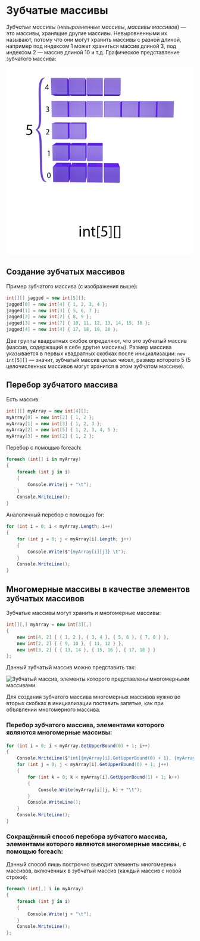 ﻿# Зубчатые массивы

*Зубчатые массивы* (*невыровненные массивы*, *массивы массивов*) — это массивы, хранящие другие массивы. Невыровненными их называют, потому что они могут хранить массивы с разной длиной, например под индексом 1 может храниться массив длиной 3, под индексом 2 — массив длиной 10 и т.д. Графическое представление зубчатого массива:

![Графическое представление зубчатого массива.](https://github.com/shuryak/csharp-learning/blob/master/Images%20for%20README/jagged.png?raw=true)

## Создание зубчатых массивов

Пример зубчатого массива (с изображения выше):

```csharp
int[][] jagged = new int[5][];
jagged[0] = new int[4] { 1, 2, 3, 4 };
jagged[1] = new int[3] { 5, 6, 7 };
jagged[2] = new int[2] { 8, 9 };
jagged[3] = new int[7] { 10, 11, 12, 13, 14, 15, 16 };
jagged[4] = new int[4] { 17, 18, 19, 20 };
```

Две группы квадратных скобок определяют, что это зубчатый массив (массив, содержащий в себе другие массивы). Размер массива указывается в первых квадратных скобках после инициализации: `new int[5][]` — значит, зубчатый массив целых чисел,  размер которого 5 (5 целочисленных массивов могут хранится в этом зубчатом массиве).

## Перебор зубчатого массива

Есть массив:

```csharp
int[][] myArray = new int[4][];
myArray[0] = new int[2] { 1, 2 };
myArray[1] = new int[3] { 1, 2, 3 };
myArray[2] = new int[5] { 1, 2, 3, 4, 5 };
myArray[3] = new int[2] { 1, 2 };
```

Перебор с помощью foreach:

```csharp
foreach (int[] i in myArray)
{
    foreach (int j in i)
    {
        Console.Write(j + "\t");
    }
    Console.WriteLine();
}
```

Аналогичный перебор с помощью for:

```csharp
for (int i = 0; i < myArray.Length; i++)
{
    for (int j = 0; j < myArray[i].Length; j++)
    {
        Console.Write($"{myArray[i][j]} \t");
    }
    Console.WriteLine();
}
```

## Многомерные массивы в качестве элементов зубчатых массивов

Зубчатые массивы могут хранить и многомерные массивы:

```csharp
int[][,] myArray = new int[3][,]
{
    new int[4, 2] { { 1, 2 }, { 3, 4 }, { 5, 6 }, { 7, 8 } },
    new int[2, 2] { { 9, 10 }, { 11, 12 } },
    new int[3, 2] { { 13, 14 }, { 15, 16 }, { 17, 18 } }
};
```

Данный зубчатый массив можно представить так:

![Зубчатый массив, элементы которого представлены многомерными массивами.](https://github.com/shuryak/csharp-learning/blob/master/Images%20for%20README/jagged-md.gif?raw=true)

Для создания зубчатого массива многомерных массивов нужно во вторых скобках в инициализации поставить запятые, как при объявлении многомерного массива.

### Перебор зубчатого массива, элементами которого являются многомерные массивы:

```csharp
for (int i = 0; i < myArray.GetUpperBound(0) + 1; i++)
{
    Console.WriteLine($"int[{myArray[i].GetUpperBound(0) + 1}, {myArray[i].GetUpperBound(1) + 1}]:");
    for (int j = 0; j < myArray[i].GetUpperBound(0) + 1; j++)
    {
        for (int k = 0; k < myArray[i].GetUpperBound(1) + 1; k++)
        {
            Console.Write(myArray[i][j, k] + "\t");
        }
        Console.WriteLine();
    }
    Console.WriteLine();
}
```

### Сокращённый способ перебора зубчатого массива, элементами которого являются многомерные массивы, с помощью foreach:

Данный способ лишь построчно выводит элементы многомерных массивов, включённых в зубчатый массив (каждый массив с новой строки):

```csharp
foreach (int[,] i in myArray)
{
    foreach (int j in i)
    {
        Console.Write(j + "\t");
    }
    Console.WriteLine();
};
```
